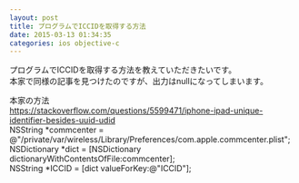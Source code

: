 ```yaml
---
layout: post
title: プログラムでICCIDを取得する方法
date: 2015-03-13 01:34:35
categories: ios objective-c
---
```

<!-- {% raw %} -->
<p>プログラムでICCIDを取得する方法を教えていただきたいです。<br>
本家で同様の記事を見つけたのですが、出力はnullになってしまいます。</p>

<p>本家の方法<br>
<a href="https://stackoverflow.com/questions/5599471/iphone-ipad-unique-identifier-besides-uuid-udid">https://stackoverflow.com/questions/5599471/iphone-ipad-unique-identifier-besides-uuid-udid</a><br>
NSString *commcenter = @"/private/var/wireless/Library/Preferences/com.apple.commcenter.plist";<br>
NSDictionary *dict = [NSDictionary dictionaryWithContentsOfFile:commcenter];<br>
NSString *ICCID = [dict valueForKey:@"ICCID"];</p>
<!-- {% endraw %} -->
